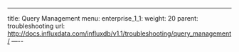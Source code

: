 ---
title: Query Management
menu:
  enterprise_1_1:
    weight: 20
    parent: troubleshooting
    url: http://docs.influxdata.com/influxdb/v1.1/troubleshooting/query_management/
—--
